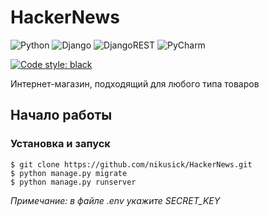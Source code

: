 # HackerNews
![Python](https://img.shields.io/badge/python-3670A0?style=for-the-badge&logo=python&logoColor=ffdd54)
![Django](https://img.shields.io/badge/django-%23092E20.svg?style=for-the-badge&logo=django&logoColor=white)
![DjangoREST](https://img.shields.io/badge/DJANGO-REST-ff1709?style=for-the-badge&logo=django&logoColor=white&color=ff1709&labelColor=gray)
![PyCharm](https://img.shields.io/badge/pycharm-143?style=for-the-badge&logo=pycharm&logoColor=black&color=black&labelColor=green)


[![Code style: black](https://img.shields.io/badge/code%20style-black-000000.svg)](https://github.com/psf/black)


Интернет-магазин, подходящий для любого типа товаров

## Начало работы

### Установка и запуск

```console
$ git clone https://github.com/nikusick/HackerNews.git
$ python manage.py migrate
$ python manage.py runserver
```
*Примечание: в файле .env укажите SECRET_KEY*
